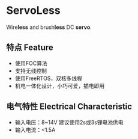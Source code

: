 # ServoLess

Wire**less** and brush**less** DC **servo**.

## 特点 Feature

- 使用FOC算法
- 支持无线控制
- 使用FreeRTOS，双核多线程
- 机电一体化设计，小巧可爱，插电即用

## 电气特性 Electrical Characteristic

- 输入电压：8~14V 建议使用2s或3s锂电池供电
- 输入电流：<1.5A

